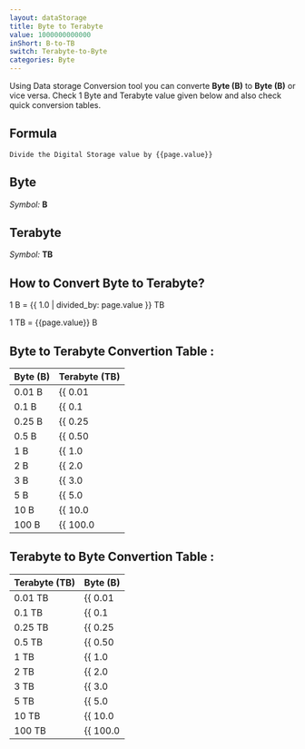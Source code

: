 ```yaml
---
layout: dataStorage
title: Byte to Terabyte
value: 1000000000000
inShort: B-to-TB
switch: Terabyte-to-Byte
categories: Byte
---
```


Using Data storage Conversion tool you can converte **Byte (B)** to **Byte (B)** or vice versa. Check 1 Byte and Terabyte value given below and also check quick conversion tables.

## Formula
`Divide the Digital Storage value by {{page.value}}`

## Byte
*Symbol:* **B**

## Terabyte
*Symbol:* **TB**

## How to Convert Byte to Terabyte?

1 B = {{ 1.0 | divided_by: page.value }} TB

1 TB = {{page.value}} B


## Byte to Terabyte Convertion Table :

| Byte (B) | Terabyte (TB) |
| ---- | ---- |
| 0.01 B | {{ 0.01 | divided_by: page.value }} TB |
| 0.1 B | {{ 0.1 | divided_by: page.value }} TB |
| 0.25 B | {{ 0.25 | divided_by: page.value }} TB |
| 0.5 B | {{ 0.50 | divided_by: page.value }} TB |
| 1 B | {{ 1.0 | divided_by: page.value }} TB |
| 2 B | {{ 2.0 | divided_by: page.value }} TB |
| 3 B | {{ 3.0 | divided_by: page.value }} TB |
| 5 B | {{ 5.0 | divided_by: page.value }} TB |
| 10 B | {{ 10.0 | divided_by: page.value }} TB |
| 100 B | {{ 100.0 | divided_by: page.value }} TB |

## Terabyte to Byte Convertion Table :

| Terabyte (TB) | Byte (B) |
| ---- | ---- |
| 0.01 TB | {{ 0.01 | times: page.value }} B |
| 0.1 TB | {{ 0.1 | times: page.value }} B |
| 0.25 TB | {{ 0.25 | times: page.value }} B |
| 0.5 TB | {{ 0.50 | times: page.value }} B |
| 1 TB | {{ 1.0 | times: page.value }} B |
| 2 TB | {{ 2.0 | times: page.value }} B |
| 3 TB | {{ 3.0 | times: page.value }} B |
| 5 TB | {{ 5.0 | times: page.value }} B |
| 10 TB | {{ 10.0 | times: page.value }} B |
| 100 TB | {{ 100.0 | times: page.value }} B |


<script>
document.getElementById('selectInput')[1].selected = true
document.getElementById('selectOutput')[16].selected = true
</script>
